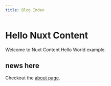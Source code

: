 ```yaml
---
title: Blog Index
---
```


# Hello Nuxt Content

Welcome to Nuxt Content Hello World example.

## news here

Checkout the [about page](/about).
